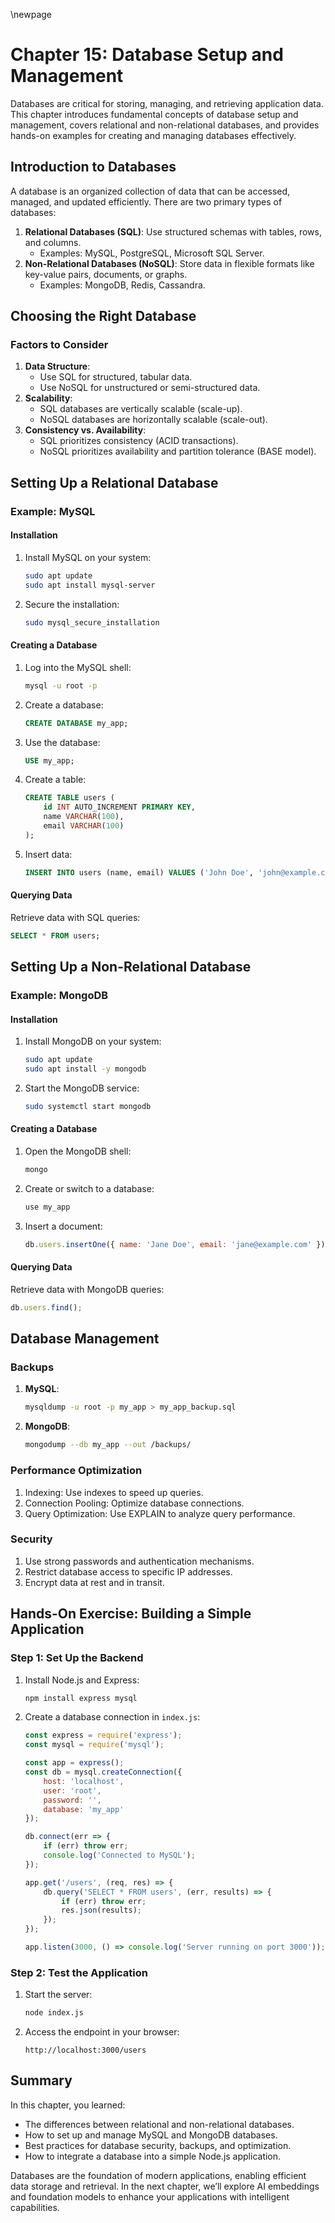 \newpage
# Chapter 15: Database Setup and Management

Databases are critical for storing, managing, and retrieving application data. This chapter introduces fundamental concepts of database setup and management, covers relational and non-relational databases, and provides hands-on examples for creating and managing databases effectively.

## Introduction to Databases

A database is an organized collection of data that can be accessed, managed, and updated efficiently. There are two primary types of databases:
1. **Relational Databases (SQL)**: Use structured schemas with tables, rows, and columns.
   - Examples: MySQL, PostgreSQL, Microsoft SQL Server.
2. **Non-Relational Databases (NoSQL)**: Store data in flexible formats like key-value pairs, documents, or graphs.
   - Examples: MongoDB, Redis, Cassandra.

## Choosing the Right Database

### Factors to Consider
1. **Data Structure**:
   - Use SQL for structured, tabular data.
   - Use NoSQL for unstructured or semi-structured data.
2. **Scalability**:
   - SQL databases are vertically scalable (scale-up).
   - NoSQL databases are horizontally scalable (scale-out).
3. **Consistency vs. Availability**:
   - SQL prioritizes consistency (ACID transactions).
   - NoSQL prioritizes availability and partition tolerance (BASE model).

## Setting Up a Relational Database

### Example: MySQL

#### Installation
1. Install MySQL on your system:
   ```bash
   sudo apt update
   sudo apt install mysql-server
   ```
2. Secure the installation:
   ```bash
   sudo mysql_secure_installation
   ```

#### Creating a Database
1. Log into the MySQL shell:
   ```bash
   mysql -u root -p
   ```
2. Create a database:
   ```sql
   CREATE DATABASE my_app;
   ```
3. Use the database:
   ```sql
   USE my_app;
   ```
4. Create a table:
   ```sql
   CREATE TABLE users (
       id INT AUTO_INCREMENT PRIMARY KEY,
       name VARCHAR(100),
       email VARCHAR(100)
   );
   ```
5. Insert data:
   ```sql
   INSERT INTO users (name, email) VALUES ('John Doe', 'john@example.com');
   ```

#### Querying Data
Retrieve data with SQL queries:
```sql
SELECT * FROM users;
```

## Setting Up a Non-Relational Database

### Example: MongoDB

#### Installation
1. Install MongoDB on your system:
   ```bash
   sudo apt update
   sudo apt install -y mongodb
   ```
2. Start the MongoDB service:
   ```bash
   sudo systemctl start mongodb
   ```

#### Creating a Database
1. Open the MongoDB shell:
   ```bash
   mongo
   ```
2. Create or switch to a database:
   ```javascript
   use my_app
   ```
3. Insert a document:
   ```javascript
   db.users.insertOne({ name: 'Jane Doe', email: 'jane@example.com' });
   ```

#### Querying Data
Retrieve data with MongoDB queries:
```javascript
db.users.find();
```

## Database Management

### Backups
1. **MySQL**:
   ```bash
   mysqldump -u root -p my_app > my_app_backup.sql
   ```
2. **MongoDB**:
   ```bash
   mongodump --db my_app --out /backups/
   ```

### Performance Optimization
1. Indexing: Use indexes to speed up queries.
2. Connection Pooling: Optimize database connections.
3. Query Optimization: Use EXPLAIN to analyze query performance.

### Security
1. Use strong passwords and authentication mechanisms.
2. Restrict database access to specific IP addresses.
3. Encrypt data at rest and in transit.

## Hands-On Exercise: Building a Simple Application

### Step 1: Set Up the Backend
1. Install Node.js and Express:
   ```bash
   npm install express mysql
   ```
2. Create a database connection in `index.js`:
   ```javascript
   const express = require('express');
   const mysql = require('mysql');

   const app = express();
   const db = mysql.createConnection({
       host: 'localhost',
       user: 'root',
       password: '',
       database: 'my_app'
   });

   db.connect(err => {
       if (err) throw err;
       console.log('Connected to MySQL');
   });

   app.get('/users', (req, res) => {
       db.query('SELECT * FROM users', (err, results) => {
           if (err) throw err;
           res.json(results);
       });
   });

   app.listen(3000, () => console.log('Server running on port 3000'));
   ```

### Step 2: Test the Application
1. Start the server:
   ```bash
   node index.js
   ```
2. Access the endpoint in your browser:
   ```
   http://localhost:3000/users
   ```

## Summary

In this chapter, you learned:
- The differences between relational and non-relational databases.
- How to set up and manage MySQL and MongoDB databases.
- Best practices for database security, backups, and optimization.
- How to integrate a database into a simple Node.js application.

Databases are the foundation of modern applications, enabling efficient data storage and retrieval. In the next chapter, we’ll explore AI embeddings and foundation models to enhance your applications with intelligent capabilities.

